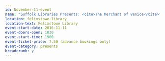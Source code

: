 ```yaml
---
id: November-11-event
name: "Suffolk Libraries Presents: <cite>The Merchant of Venice</cite>"
location: felixstowe-library
location-text: Felixstowe Library
event-start-date: 2016-11-11
event-doors-open: 1830
event-start-time: 1900
event-ticket-price: 7.50 (advance bookings only)
event-category: presents
breadcrumb: y
---
```

